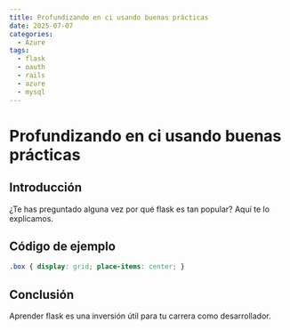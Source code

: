 ```yaml
---
title: Profundizando en ci usando buenas prácticas
date: 2025-07-07
categories:
  - Azure
tags:
  - flask
  - oauth
  - rails
  - azure
  - mysql
---
```


# Profundizando en ci usando buenas prácticas

## Introducción

¿Te has preguntado alguna vez por qué flask es tan popular? Aquí te lo explicamos.

## Código de ejemplo

```css
.box { display: grid; place-items: center; }
```

## Conclusión

Aprender flask es una inversión útil para tu carrera como desarrollador.